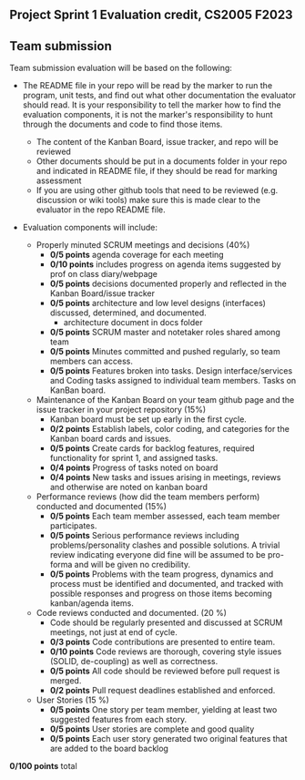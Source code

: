 ## Project Sprint 1 Evaluation credit, CS2005 F2023

## Team submission

Team submission evaluation will be based on the following:

* The README file in your repo will be read by the marker to run the program, unit tests, and find out what other documentation the evaluator should read. It is your responsibility to tell the marker how to find the evaluation components, it is not the marker's responsibility to hunt through the documents and code to find those items.
  * The content of the Kanban Board, issue tracker, and repo will be reviewed
  * Other documents should be put in a documents folder in your repo and indicated in README file, if they should be read for marking assessment
  * If you are using other github tools that need to be reviewed (e.g. discussion or wiki tools) make sure this is made clear to the evaluator in the repo README file.

* Evaluation components will include:
  * Properly minuted SCRUM meetings and decisions (40%)
    * **0/5 points** agenda coverage for each meeting
    * **0/10 points** includes progress on agenda items suggested by prof on class diary/webpage
    * **0/5 points** decisions documented properly and reflected in the Kanban Board/issue tracker
    * **0/5 points** architecture and low level designs (interfaces) discussed, determined, and documented.
      *  architecture document in docs folder
    * **0/5 points** SCRUM master and notetaker roles shared among team
    * **0/5 points** Minutes committed and pushed regularly, so team members can access.
    * **0/5 points** Features broken into tasks. Design interface/services and Coding tasks assigned to individual team members. Tasks on KanBan board.
  * Maintenance of the Kanban Board on your team github page and the issue tracker in your project repository (15%)
    * Kanban board must be set up early in the first cycle. 
    * **0/2 points** Establish labels, color coding, and categories for the Kanban board cards and issues. 
    * **0/5 points** Create cards for backlog features, required functionality for sprint 1, and assigned tasks.
    * **0/4 points** Progress of tasks noted on board
    * **0/4 points** New tasks and issues arising in meetings, reviews and otherwise are noted on kanban board
  * Performance reviews (how did the team members perform) conducted and documented (15%)
    * **0/5 points** Each team member assessed, each team member participates.
    * **0/5 points** Serious performance reviews including problems/personality clashes and possible solutions. A trivial review indicating everyone did fine will be assumed to be pro-forma and will be given no credibility.
    * **0/5 points** Problems with the team progress, dynamics and process must be identified and documented, and tracked with possible responses and progress on those items becoming kanban/agenda items.
  * Code reviews conducted and documented. (20 %)
    * Code should be regularly presented and discussed at SCRUM meetings, not just at end of cycle.
    * **0/3 points** Code contributions are presented to entire team.
    * **0/10 points** Code reviews are thorough, covering style issues (SOLID, de-coupling) as well as correctness. 
    * **0/5 points** All code should be reviewed before pull request is merged.
    * **0/2 points** Pull request deadlines established and enforced.
  * User Stories (15 %)
    * **0/5 points** One story per team member, yielding at least two suggested features from each story.
    * **0/5 points** User stories are complete and good quality
    * **0/5 points** Each user story generated two original features that are added to the board backlog

**0/100 points** total

